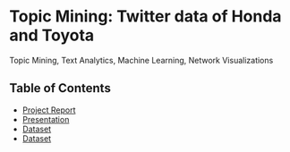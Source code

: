 # Topic Mining: Twitter data of Honda and Toyota
Topic Mining, Text Analytics, Machine Learning, Network Visualizations 

## Table of Contents

* [Project Report](https://github.com/shailendra-yadav/Social-Media-Topic-Mining/blob/master/Topic%20Mining_Project_Report.pdf)  
* [Presentation]() 
* [Dataset](https://github.com/shailendra-yadav/Social-Media-Topic-Mining/blob/master/HondaTweets.csv) 
* [Dataset](https://github.com/shailendra-yadav/Social-Media-Topic-Mining/blob/master/HondaTweets.csv)

